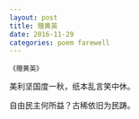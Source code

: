 ```yaml
---
layout: post
title: 赠黄英
date: 2016-11-29
categories: poem farewell
---
```

`《赠黄英》`

美利坚国度一秋，纸本乱言笑中休。

自由民主何所益？古稀依旧为民踌。

<!--more-->

<script>
  (function(i,s,o,g,r,a,m){i['GoogleAnalyticsObject']=r;i[r]=i[r]||function(){
  (i[r].q=i[r].q||[]).push(arguments)},i[r].l=1*new Date();a=s.createElement(o),
  m=s.getElementsByTagName(o)[0];a.async=1;a.src=g;m.parentNode.insertBefore(a,m)
  })(window,document,'script','https://www.google-analytics.com/analytics.js','ga');

  ga('create', 'UA-85986843-1', 'auto');
  ga('send', 'pageview');

</script>
